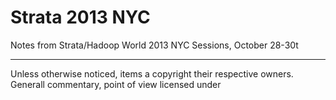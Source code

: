 Strata 2013 NYC
================

Notes from Strata/Hadoop World 2013 NYC Sessions, October 28-30t

------

Unless otherwise noticed, items a copyright their respective owners. Generall commentary, point of view licensed under 
